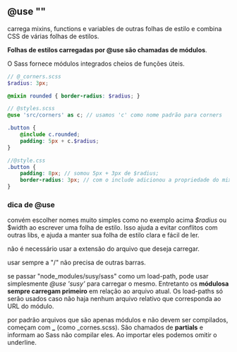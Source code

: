 ## @use "<url>"

carrega mixins, functions e variables de outras folhas de estilo e combina CSS de várias folhas de estilos.

**Folhas de estilos carregadas por @use são chamadas de módulos**.

O Sass fornece módulos integrados cheios de funções úteis.

```scss
// @_corners.scss
$radius: 3px;

@mixin rounded { border-radius: $radius; }

// @styles.scss
@use 'src/corners' as c; // usamos 'c' como nome padrão para corners

.button {
    @include c.rounded;
    padding: 5px + c.$radius;
}

//@style.css
.button {
    padding: 8px; // somou 5px + 3px de $radius;
    border-radius: 3px; // com o include adicionou a propriedade do mixin rounded
}
```

### dica de @use

convém escolher nomes muito simples como no exemplo acima *$radius* ou $width ao escrever uma folha de estilo. Isso ajuda a evitar conflitos com outras libs, e ajuda a manter sua folha de estilo clara e fácil de ler.

não é necessário usar a extensão do arquivo que deseja carregar.

usar sempre a "/" não precisa de outras barras.

se passar "node_modules/susy/sass" como um load-path, pode usar simplesmente *@use 'susy'* para carregar o mesmo. Entretanto os **módulosa sempre carregam primeiro** em relação ao arquivo atual. Os load-paths só serão usados caso não haja nenhum arquivo relativo que corresponda ao URL do módulo.

por padrão arquivos que são apenas módulos e não devem ser compilados, começam com **_** (como _cornes.scss). São chamados de **partials** e informam ao Sass não compilar eles. Ao importar eles podemos omitir o underline.